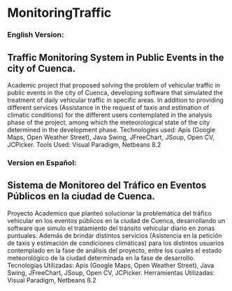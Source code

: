 # MonitoringTraffic
### English Version:
## Traffic Monitoring System in Public Events in the city of Cuenca.

Academic project that proposed solving the problem of vehicular traffic in public events in the city of Cuenca, developing software that simulated the treatment of daily vehicular traffic in specific areas. In addition to providing different services (Assistance in the request of taxis and estimation of climatic conditions) for the different users contemplated in the analysis phase of the project, among which the meteorological state of the city determined in the development phase.
Technologies used: Apis (Google Maps, Open Weather Street), Java Swing, JFreeChart, JSoup, Open CV, JCPicker.
Tools Used: Visual Paradigm, Netbeans 8.2


### Version en Español:
## Sistema de Monitoreo del Tráfico en Eventos Públicos en la ciudad de Cuenca.

Proyecto Academico que planteó solucionar la problemática del tráfico vehicular en los eventos públicos en la ciudad de Cuenca, desarrollando un software que simulo el tratamiento del tránsito vehicular diario en zonas puntuales. Además de brindar distintos servicios (Asistencia en la petición de taxis y estimación de condiciones climáticas) para los distintos usuarios contemplado en la fase de análisis del proyecto, entre los cuales el estado meteorológico de la ciudad determinada en la fase de desarrollo.
Tecnologías Utilizadas: Apis (Google Maps, Open Weather Street), Java Swing, JFreeChart, JSoup, Open CV, JCPicker.
Herramientas Utilizadas: Visual Paradigm, Netbeans 8.2
